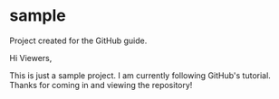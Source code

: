# sample
Project created for the GitHub guide.

Hi Viewers,

This is just a sample project. I am currently following GitHub's tutorial.
Thanks for coming in and viewing the repository!

